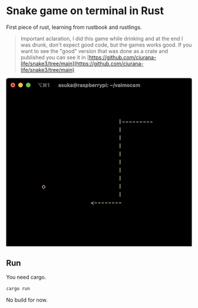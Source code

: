# Snake game on terminal in Rust

First piece of rust, learning from rustbook and rustlings.

> Important aclaration, I did this game while drinking and at the end I was drunk, don't expect good code, but the games works good. If you want to see the "good" version that was done as a crate and published you can see it in [https://github.com/ciurana-life/snake3/tree/main](https://github.com/ciurana-life/snake3/tree/main)

![snake game](https://raw.githubusercontent.com/ciurana-life/snake2/refs/heads/main/img/image.png)

## Run
You need cargo.
```bash
cargo run
```

No build for now.
